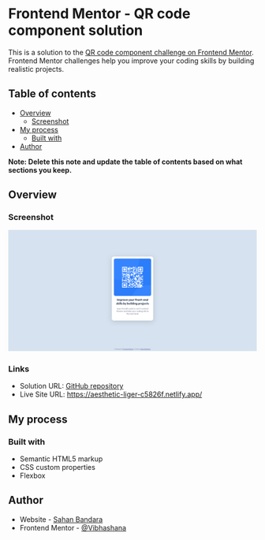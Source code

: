 # Frontend Mentor - QR code component solution

This is a solution to the [QR code component challenge on Frontend Mentor](https://www.frontendmentor.io/challenges/qr-code-component-iux_sIO_H). Frontend Mentor challenges help you improve your coding skills by building realistic projects.

## Table of contents

- [Overview](#overview)
  - [Screenshot](#screenshot)
- [My process](#my-process)
  - [Built with](#built-with)
- [Author](#author)

**Note: Delete this note and update the table of contents based on what sections you keep.**

## Overview

### Screenshot

![](images/screenshot.png)

### Links

- Solution URL: [GitHub repository](https://github.com/Vibhashana/qr-code-component-main)
- Live Site URL: https://aesthetic-liger-c5826f.netlify.app/

## My process

### Built with

- Semantic HTML5 markup
- CSS custom properties
- Flexbox

## Author

- Website - [Sahan Bandara](https://www.sahanbabdara.com)
- Frontend Mentor - [@Vibhashana](https://www.frontendmentor.io/profile/Vibhashana)
